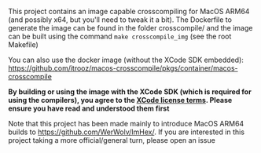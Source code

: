 This project contains an image capable crosscompiling for MacOS ARM64 (and possibly x64, but you'll need to tweak it a bit). The Dockerfile to generate the image can be found in the folder crosscompile/ and the image can be built using the command `make crosscompile_img` (see the root Makefile)

You can also use the docker image (without the XCode SDK embedded): https://github.com/itrooz/macos-crosscompile/pkgs/container/macos-crosscompile

**By building or using the image with the XCode SDK (which is required for using the compilers), you agree to the [XCode license terms](https://www.apple.com/legal/sla/docs/xcode.pdf). Please ensure you have read and understood them first**

Note that this project has been made mainly to introduce MacOS ARM64 builds to https://github.com/WerWolv/ImHex/.
If you are interested in this project taking a more official/general turn, please open an issue
